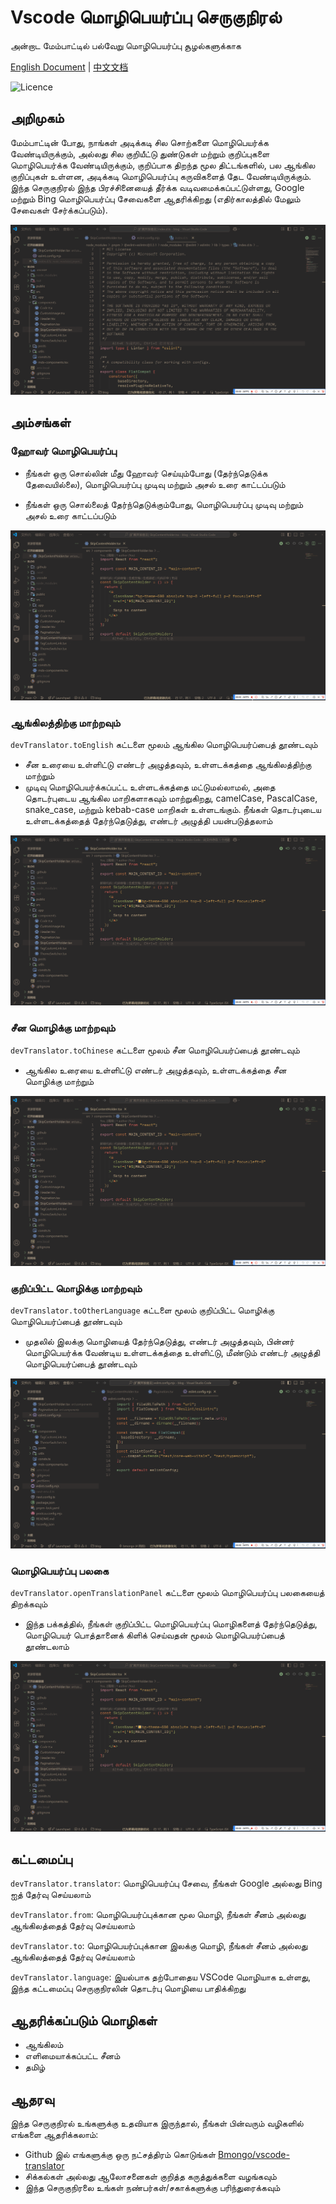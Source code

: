 # Vscode மொழிபெயர்ப்பு செருகுநிரல்

அன்றாட மேம்பாட்டில் பல்வேறு மொழிபெயர்ப்பு சூழல்களுக்காக

[English Document](../README.md) | [中文文档](./README.zh-CN.md)

![Licence](https://img.shields.io/github/license/intellism/vscode-comment-translate.svg)

## அறிமுகம்

மேம்பாட்டின் போது, நாங்கள் அடிக்கடி சில சொற்களை மொழிபெயர்க்க வேண்டியிருக்கும், அல்லது சில குறியீட்டு துண்டுகள் மற்றும் குறிப்புகளை மொழிபெயர்க்க வேண்டியிருக்கும், குறிப்பாக திறந்த மூல திட்டங்களில், பல ஆங்கில குறிப்புகள் உள்ளன, அடிக்கடி மொழிபெயர்ப்பு கருவிகளைத் தேட வேண்டியிருக்கும். இந்த செருகுநிரல் இந்த பிரச்சினையைத் தீர்க்க வடிவமைக்கப்பட்டுள்ளது, Google மற்றும் Bing மொழிபெயர்ப்பு சேவைகளை ஆதரிக்கிறது (எதிர்காலத்தில் மேலும் சேவைகள் சேர்க்கப்படும்).

![Introduction](./images/features.gif)

## அம்சங்கள்

### ஹோவர் மொழிபெயர்ப்பு

- நீங்கள் ஒரு சொல்லின் மீது ஹோவர் செய்யும்போது (தேர்ந்தெடுக்க தேவையில்லை), மொழிபெயர்ப்பு முடிவு மற்றும் அசல் உரை காட்டப்படும்

- நீங்கள் ஒரு சொல்லைத் தேர்ந்தெடுக்கும்போது, மொழிபெயர்ப்பு முடிவு மற்றும் அசல் உரை காட்டப்படும்

![HoverWord](./images/hover_word.gif)

### ஆங்கிலத்திற்கு மாற்றவும்

`devTranslator.toEnglish` கட்டளை மூலம் ஆங்கில மொழிபெயர்ப்பைத் தூண்டவும்

- சீன உரையை உள்ளிட்டு எண்டர் அழுத்தவும், உள்ளடக்கத்தை ஆங்கிலத்திற்கு மாற்றும்
- முடிவு மொழிபெயர்க்கப்பட்ட உள்ளடக்கத்தை மட்டுமல்லாமல், அதை தொடர்புடைய ஆங்கில மாறிகளாகவும் மாற்றுகிறது, camelCase, PascalCase, snake_case, மற்றும் kebab-case மாறிகள் உள்ளடங்கும். நீங்கள் தொடர்புடைய உள்ளடக்கத்தைத் தேர்ந்தெடுத்து, எண்டர் அழுத்தி பயன்படுத்தலாம்

![ChineseToEnglish](./images/chinese_to_english.gif)

### சீன மொழிக்கு மாற்றவும்

`devTranslator.toChinese` கட்டளை மூலம் சீன மொழிபெயர்ப்பைத் தூண்டவும்

- ஆங்கில உரையை உள்ளிட்டு எண்டர் அழுத்தவும், உள்ளடக்கத்தை சீன மொழிக்கு மாற்றும்

![EnglishToChinese](./images/english_to_chinese.gif)

### குறிப்பிட்ட மொழிக்கு மாற்றவும்

`devTranslator.toOtherLanguage` கட்டளை மூலம் குறிப்பிட்ட மொழிக்கு மொழிபெயர்ப்பைத் தூண்டவும்

- முதலில் இலக்கு மொழியைத் தேர்ந்தெடுத்து, எண்டர் அழுத்தவும், பின்னர் மொழிபெயர்க்க வேண்டிய உள்ளடக்கத்தை உள்ளிட்டு, மீண்டும் எண்டர் அழுத்தி மொழிபெயர்ப்பைத் தூண்டவும்

![ToOtherLanguage](./images/to_other_language.gif)

### மொழிபெயர்ப்பு பலகை

`devTranslator.openTranslationPanel` கட்டளை மூலம் மொழிபெயர்ப்பு பலகையைத் திறக்கவும்

- இந்த பக்கத்தில், நீங்கள் குறிப்பிட்ட மொழிபெயர்ப்பு மொழிகளைத் தேர்ந்தெடுத்து, மொழிபெயர் பொத்தானைக் கிளிக் செய்வதன் மூலம் மொழிபெயர்ப்பைத் தூண்டலாம்

![OpenPanel](./images/open_panel.gif)

## கட்டமைப்பு

`devTranslator.translator`: மொழிபெயர்ப்பு சேவை, நீங்கள் Google அல்லது Bing ஐத் தேர்வு செய்யலாம்

`devTranslator.from`: மொழிபெயர்ப்புக்கான மூல மொழி, நீங்கள் சீனம் அல்லது ஆங்கிலத்தைத் தேர்வு செய்யலாம்

`devTranslator.to`: மொழிபெயர்ப்புக்கான இலக்கு மொழி, நீங்கள் சீனம் அல்லது ஆங்கிலத்தைத் தேர்வு செய்யலாம்

`devTranslator.language`: இயல்பாக தற்போதைய VSCode மொழியாக உள்ளது, இந்த கட்டமைப்பு செருகுநிரலின் தொடர்பு மொழியை பாதிக்கிறது

## ஆதரிக்கப்படும் மொழிகள்

- ஆங்கிலம்
- எளிமையாக்கப்பட்ட சீனம்
- தமிழ்

## ஆதரவு

இந்த செருகுநிரல் உங்களுக்கு உதவியாக இருந்தால், நீங்கள் பின்வரும் வழிகளில் எங்களை ஆதரிக்கலாம்:

- Github இல் எங்களுக்கு ஒரு நட்சத்திரம் கொடுங்கள் [Bmongo/vscode-translator](https://github.com/Bmongo/vscode-translator)
- சிக்கல்கள் அல்லது ஆலோசனைகள் குறித்த கருத்துக்களை வழங்கவும்
- இந்த செருகுநிரலை உங்கள் நண்பர்கள்/சகாக்களுக்கு பரிந்துரைக்கவும்
